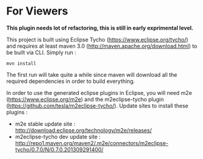 # For Viewers
**This plugin needs lot of refactoring, this is still in early exprimental level.**

This project is built using Eclipse Tycho (https://www.eclipse.org/tycho/) and requires at least maven 3.0 (http://maven.apache.org/download.html) to be built via CLI. 
Simply run :

    mvn install

The first run will take quite a while since maven will download all the required dependencies in order to build everything.

In order to use the generated eclipse plugins in Eclipse, you will need m2e (https://www.eclipse.org/m2e) 
and the m2eclipse-tycho plugin (https://github.com/tesla/m2eclipse-tycho/). Update sites to install these plugins : 

* m2e stable update site : http://download.eclipse.org/technology/m2e/releases/
* m2eclipse-tycho dev update site : http://repo1.maven.org/maven2/.m2e/connectors/m2eclipse-tycho/0.7.0/N/0.7.0.201309291400/


